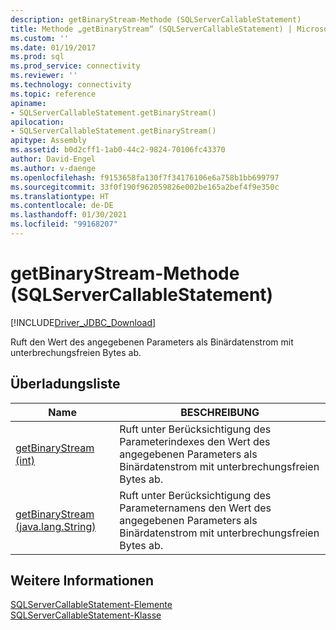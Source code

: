 ```yaml
---
description: getBinaryStream-Methode (SQLServerCallableStatement)
title: Methode „getBinaryStream“ (SQLServerCallableStatement) | Microsoft-Dokumentation
ms.custom: ''
ms.date: 01/19/2017
ms.prod: sql
ms.prod_service: connectivity
ms.reviewer: ''
ms.technology: connectivity
ms.topic: reference
apiname:
- SQLServerCallableStatement.getBinaryStream()
apilocation:
- SQLServerCallableStatement.getBinaryStream()
apitype: Assembly
ms.assetid: b0d2cff1-1ab0-44c2-9824-70106fc43370
author: David-Engel
ms.author: v-daenge
ms.openlocfilehash: f9153658fa130f7f34176106e6a758b1bb699797
ms.sourcegitcommit: 33f0f190f962059826e002be165a2bef4f9e350c
ms.translationtype: HT
ms.contentlocale: de-DE
ms.lasthandoff: 01/30/2021
ms.locfileid: "99168207"
---
```

# <a name="getbinarystream-method-sqlservercallablestatement"></a>getBinaryStream-Methode (SQLServerCallableStatement)
[!INCLUDE[Driver_JDBC_Download](../../../includes/driver_jdbc_download.md)]

  Ruft den Wert des angegebenen Parameters als Binärdatenstrom mit unterbrechungsfreien Bytes ab.  
  
## <a name="overload-list"></a>Überladungsliste  
  
|Name|BESCHREIBUNG|  
|----------|-----------------|  
|[getBinaryStream &#40;int&#41;](../../../connect/jdbc/reference/getbinarystream-int.md)|Ruft unter Berücksichtigung des Parameterindexes den Wert des angegebenen Parameters als Binärdatenstrom mit unterbrechungsfreien Bytes ab.|  
|[getBinaryStream &#40;java.lang.String&#41;](../../../connect/jdbc/reference/getbinarystream-java-lang-string.md)|Ruft unter Berücksichtigung des Parameternamens den Wert des angegebenen Parameters als Binärdatenstrom mit unterbrechungsfreien Bytes ab.|  
  
## <a name="see-also"></a>Weitere Informationen  
 [SQLServerCallableStatement-Elemente](../../../connect/jdbc/reference/sqlservercallablestatement-members.md)   
 [SQLServerCallableStatement-Klasse](../../../connect/jdbc/reference/sqlservercallablestatement-class.md)  
  
  

